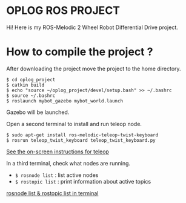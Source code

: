 # OPLOG ROS PROJECT

Hi! Here is my ROS-Melodic 2 Wheel Robot Differential Drive project.
 
# How to compile the project ?
			 
After downloading the project move the project to the home directory.

    $ cd oplog_project
    $ catkin build
    $ echo "source ~/oplog_project/devel/setup.bash" >> ~/.bashrc
    $ source ~/.bashrc
    $ roslaunch mybot_gazebo mybot_world.launch

Gazebo will be launched. 

Open a second terminal to install and run teleop node.

    $ sudo apt-get install ros-melodic-teleop-twist-keyboard
    $ rosrun teleop_twist_keyboard teleop_twist_keyboard.py

[See the on-screen instructions for teleop ](https://drive.google.com/file/d/1R0J7RnHVt0V3nIoVpgzSwtaT7CjwmQCf/view?usp=sharing)
  
  In a third terminal, check what nodes are running.

 -  `$ rosnode list` : list active nodes 
 -  `$ rostopic list` : print information about active topics 
 
[rosnode list & rostopic list in terminal](https://drive.google.com/file/d/1sJgJZcWd5N0iQf7yPrIV8mTjIH2VTmmZ/view?usp=sharing)
  
